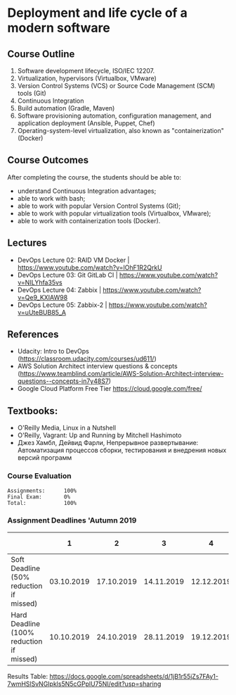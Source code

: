 # Deployment and life cycle of a modern software

## Course Outline
1. Software development lifecycle, ISO/IEC 12207.
2. Virtualization, hypervisors (Virtualbox, VMware)
3. Version Control Systems (VCS) or Source Code Management (SCM) tools (Git)
4. Continuous Integration
5. Build automation (Gradle, Maven)
6. Software provisioning automation, configuration management, and application deployment (Ansible, Puppet, Chef)
7. Operating-system-level virtualization, also known as "containerization" (Docker)


## Course Outcomes
After completing the course, the students should be able to:
- understand Continuous Integration advantages;
- able to work with bash;
- able to work with popular Version Control Systems (Git);
- able to work with popular virtualization tools (Virtualbox, VMware);
- able to work with containerization tools (Docker).

## Lectures
- DevOps Lecture 02: RAID VM Docker | https://www.youtube.com/watch?v=lOhF1R2QrkU
- DevOps Lecture 03: Git GitLab CI | https://www.youtube.com/watch?v=NILYhfa35vs
- DevOps Lecture 04: Zabbix | https://www.youtube.com/watch?v=Qe9_KXIAW98
- DevOps Lecture 05: Zabbix-2 | https://www.youtube.com/watch?v=uUteBUB85_A

## References
- Udacity: Intro to DevOps (https://classroom.udacity.com/courses/ud611/)
- AWS Solution Architect interview questions & concepts (https://www.teamblind.com/article/AWS-Solution-Architect-interview-questions--concepts-in7y48S7)
- Google Cloud Platform Free Tier https://cloud.google.com/free/

## Textbooks:

* O'Reilly Media, Linux in a Nutshell
* O'Reilly, Vagrant: Up and Running by Mitchell Hashimoto
* Джез Хамбл, Дейвид Фарли, Непрерывное развертывание: Автоматизация процессов сборки, тестирования и внедрения новых версий программ

### Course Evaluation
```
Assignments:      100%
Final Exam:       0%
Total:            100%

```

### Assignment Deadlines 'Autumn 2019

|                                          |  1  | 2 | 3 | 4 | 5 (Additional) |
| ---------------------------------------- | --- | --- | --- | --- | --- |
| Soft Deadline (50% reduction if missed)  | 03.10.2019 | 17.10.2019 | 14.11.2019 | 12.12.2019 | Till Exam |
| Hard Deadline (100% reduction if missed) | 10.10.2019 | 24.10.2019 | 28.11.2019 | 19.12.2019 | Till Exam |


Results Table:
https://docs.google.com/spreadsheets/d/1jB1r55jZs7FAy1-7wmHSlSvNGIpkls5N5cGPplU75NI/edit?usp=sharing
